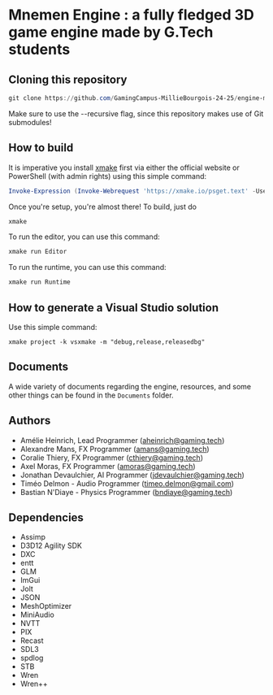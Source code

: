 # Mnemen Engine : a fully fledged 3D game engine made by G.Tech students

## Cloning this repository

```powershell
git clone https://github.com/GamingCampus-MillieBourgois-24-25/engine-mnemen --recursive
```
Make sure to use the --recursive flag, since this repository makes use of Git submodules! 

## How to build

It is imperative you install [xmake](https://xmake.io/#/getting_started) first via either the official website or PowerShell (with admin rights) using this simple command:
```powershell
Invoke-Expression (Invoke-Webrequest 'https://xmake.io/psget.text' -UseBasicParsing).Content
```

Once you're setup, you're almost there! To build, just do
```powershell
xmake
```

To run the editor, you can use this command:
```powershell
xmake run Editor
```

To run the runtime, you can use this command:
```powershell
xmake run Runtime
```

## How to generate a Visual Studio solution

Use this simple command:
```
xmake project -k vsxmake -m "debug,release,releasedbg"
```

## Documents

A wide variety of documents regarding the engine, resources, and some other things can be found in the `Documents` folder.

## Authors

- Amélie Heinrich, Lead Programmer (aheinrich@gaming.tech)
- Alexandre Mans, FX Programmer (amans@gaming.tech)
- Coralie Thiery, FX Programmer (cthiery@gaming.tech)
- Axel Moras, FX Programmer (amoras@gaming.tech)
- Jonathan Devaulchier, AI Programmer (jdevaulchier@gaming.tech)
- Timéo Delmon - Audio Programmer (timeo.delmon@gmail.com)
- Bastian N'Diaye - Physics Programmer (bndiaye@gaming.tech)

## Dependencies

- Assimp
- D3D12 Agility SDK
- DXC
- entt
- GLM
- ImGui
- Jolt
- JSON
- MeshOptimizer
- MiniAudio
- NVTT
- PIX
- Recast
- SDL3
- spdlog
- STB
- Wren
- Wren++
